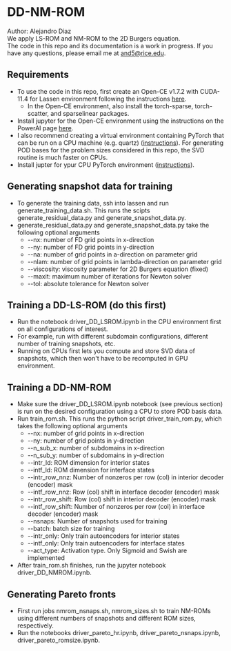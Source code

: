 # DD-NM-ROM
Author: Alejandro Diaz  
We apply LS-ROM and NM-ROM to the 2D Burgers equation.  
The code in this repo and its documentation is a work in progress. If you have any questions, please email me at and5@rice.edu.

## Requirements
- To use the code in this repo, first create an Open-CE v1.7.2 with CUDA-11.4 for Lassen environment following the instructions [here](https://lc.llnl.gov/confluence/display/LC/2022/10/20/Open-CE+v1.7.2+with+CUDA-11.4+for+Lassen).  
  * In the Open-CE environment, also install the torch-sparse, torch-scatter, and sparselinear packages.
- Install jupyter for the Open-CE environment using the instructions on the PowerAI page [here](https://lc.llnl.gov/confluence/display/LC/IBM+PowerAI+in+LC).
- I also recommend creating a virtual environment containing PyTorch that can be run on a CPU machine (e.g. quartz) ([instructions](https://lc.llnl.gov/confluence/display/LC/PyTorch+in+LC)).
For generating POD bases for the problem sizes considered in this repo, the SVD routine is much faster on CPUs. 
- Install jupter for ypur CPU PyTorch environment ([instructions](https://lc.llnl.gov/confluence/display/LC/JupyterHub+and+Jupyter+Notebook)). 

## Generating snapshot data for training
- To generate the training data, ssh into lassen and run generate_training_data.sh. This runs the scipts generate_residual_data.py and generate_snapshot_data.py.
- generate_residual_data.py and generate_snapshot_data.py take the following optional arguments 
  * --nx:         number of FD grid points in x-direction
  * --ny:         number of FD grid points in y-direction
  * --na:         number of grid points in a-direction on parameter grid
  * --nlam:       number of grid points in lambda-direction on parameter grid
  * --viscosity:  viscosity parameter for 2D Burgers equation (fixed)
  * --maxit:      maximum number of iterations for Newton solver
  * --tol:        absolute tolerance for Newton solver

## Training a DD-LS-ROM (do this first)
- Run the notebook driver_DD_LSROM.ipynb in the CPU environment first on all configurations of interest.
- For example, run with different subdomain configurations, different number of training snapshots, etc. 
- Running on CPUs first lets you compute and store SVD data of snapshots, which then won't have to be recomputed in GPU environment. 

## Training a DD-NM-ROM
- Make sure the driver_DD_LSROM.ipynb notebook (see previous section) is run on the desired configuration using a CPU to store POD basis data. 
- Run train_rom.sh. This runs the python script driver_train_rom.py, which takes the following optional arguments 
  * --nx:                number of grid points in x-direction
  * --ny:                number of grid points in y-direction
  * --n_sub_x:           number of subdomains in x-direction
  * --n_sub_y:           number of subdomains in y-direction
  * --intr_ld:           ROM dimension for interior states
  * --intf_ld:           ROM dimension for interface states
  * --intr_row_nnz:      Number of nonzeros per row (col) in interior decoder (encoder) mask
  * --intf_row_nnz:      Row (col) shift in interface decoder (encoder) mask
  * --intr_row_shift:    Row (col) shift in interior decoder (encoder) mask
  * --intf_row_shift:    Number of nonzeros per row (col) in interface decoder (encoder) mask
  * --nsnaps:            Number of snapshots used for training
  * --batch:             batch size for training
  * --intr_only:         Only train autoencoders for interior states
  * --intf_only:         Only train autoencoders for interface states
  * --act_type:          Activation type. Only Sigmoid and Swish are implemented
- After train_rom.sh finishes, run the jupyter notebook driver_DD_NMROM.ipynb. 

## Generating Pareto fronts
- First run jobs nmrom_nsnaps.sh, nmrom_sizes.sh to train NM-ROMs using different numbers of snapshots and different ROM sizes, respectively. 
- Run the notebooks driver_pareto_hr.ipynb, driver_pareto_nsnaps.ipynb, driver_pareto_romsize.ipynb.
